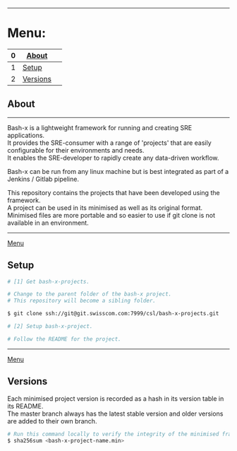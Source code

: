 ***
<a name="M"></a>
# Menu:   

| 0   | [About](#AB)                       |                                                                                                                    |
|-----|------------------------------------|--------------------------------------------------------------------------------------------------------------------|
| 1   | [Setup](#SU)                       |                                                                                                                    |
| 2   | [Versions](#VS)                    |                                                                                                                    |


<a name="AB"></a>
## About   

***

Bash-x is a lightweight framework for running and creating SRE applications.    
It provides the SRE-consumer with a range of 'projects' that are easily configurable for their environments and needs.   
It enables  the SRE-developer to rapidly create any data-driven workflow.    
         
Bash-x can be run from any linux machine but is best integrated as part of a Jenkins / Gitlab pipeline.    

This repository contains the projects that have been developed using the framework.    
A project can be used in its minimised as well as its original format.    
Minimised files are more portable and so easier to use if git clone is not available in an environment.   

***

[Menu](#M) 
<a name="SU"></a>
## Setup

```bash
# [1] Get bash-x-projects.    

# Change to the parent folder of the bash-x project. 
# This repository will become a sibling folder.

$ git clone ssh://git@git.swisscom.com:7999/csl/bash-x-projects.git

# [2] Setup bash-x-project.

# Follow the README for the project.

```    
***

[Menu](#M) 
<a name="VS"></a>
## Versions    

Each minimised project version is recorded as a hash in its version table in its README.    
The master branch always has the latest stable version and older versions are added to their own branch.    

```bash
# Run this command locally to verify the integrity of the minimised framework file.     
$ sha256sum <bash-x-project-name.min>
```
